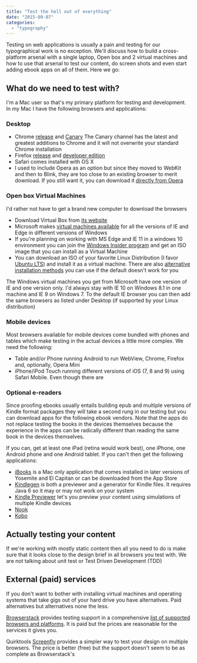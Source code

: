 ```yaml
---
title: "Test the hell out of everything"
date: "2015-09-07"
categories: 
  - "typography"
---
```


Testing on web applications is usually a pain and testing for our typographical work is no exception. We'll discuss how to build a cross-platform arsenal with a single laptop, Open box and 2 virtual machines and how to use that arsenal to test our content, do screen shots and even start adding ebook apps on all of them. Here we go:

## What do we need to test with?

I'm a Mac user so that's my primary platform for testing and development. In my Mac I have the following browsers and applications:

### Desktop

- Chrome [release](http://www.google.com/chrome/browser/desktop/index.html) and [Canary](https://www.google.com/chrome/browser/canary.html) The Canary channel has the latest and greatest additions to Chrome and it will not overwrite your standard Chrome installation
- Firefox [release](https://download.mozilla.org/?product=firefox-stub&os=win&lang=en-US) and [developer edition](https://www.mozilla.org/en-US/firefox/developer/)
- Safari comes installed with OS X
- I used to include Opera as an option but since they moved to WebKit and then to Blink, they are too close to an existing browser to merit download. If you still want it, you can download it [directly from Opera](http://www.opera.com/computer/)

### Open box Virtual Machines

I'd rather not have to get a brand new computer to download the browsers

- Download Virtual Box from [its website](https://www.virtualbox.org/)
- Microsoft makes [virtual machines available](http://dev.modern.ie/tools/vms/) for all the versions of IE and Edge in different versions of Windows
- If you're planning on working with MS Edge and IE 11 in a windows 10 environment you can join the [Windows Insider program](https://insider.windows.com/) and get an ISO image that you can install as a Virtual Machine
- You can download an ISO of your favorite Linux Distribution (I favor [Ubuntu LTS](http://www.ubuntu.com/download/desktop)) and install it as a virtual machine. There are also [alternative installation methods](http://www.ubuntu.com/download/alternative-downloads) you can use if the default doesn't work for you

The Windows virtual machines you get from Microsoft have one version of IE and one version only. I'd always stay with IE 10 on Windows 8.1 in one machine and IE 9 on Windows 7. To the default IE browser you can then add the same browsers as listed under Desktop (if supported by your Linux distribution)

### Mobile devices

Most browsers available for mobile devices come bundled with phones and tables which make testing in the actual devices a little more complex. We need the following:

- Table and/or Phone running Android to run WebView, Chrome, Firefox and, optionally, Opera Mini
- iPhone/iPod Touch running different versions of iOS (7, 8 and 9) using Safari Mobile. Even though there are

### Optional e-readers

Since proofing ebooks usually entails building epub and multiple versions of Kindle format packages they will take a second rung in our testing but you can download apps for the following ebook vendors. Note that the apps do not replace testing the books in the devices themselves because the experience in the apps can be radically different than reading the same book in the devices themselves.

If you can, get at least one iPad (retina would work best), one iPhone, one Android phone and one Android tablet. If you can't then get the following applications:

- [iBooks](https://www.apple.com/ibooks/) is a Mac only application that comes installed in later versions of Yosemite and El Capitan or can be downloaded from the App Store
- [Kindlegen](http://www.amazon.com/gp/feature.html?docId=1000765211) is both a previewer and a generator for Kindle files. It requires Java 6 so it may or may not work on your system
- [Kindle Previewer](http://www.amazon.com/gp/feature.html/ref=amb_link_359603402_5?ie=UTF8&docId=1000765261) let's you preview your content using simulations of multiple Kindle devices
- [Nook](http://www.barnesandnoble.com/u/nook-mobile-app/379003593)
- [Kobo](https://www.kobo.com/apps)

## Actually testing your content

If we're working with mostly static content then all you need to do is make sure that it looks close to the design brief in all browsers you test with. We are not talking about unit test or Test Driven Development (TDD)

## External (paid) services

If you don't want to bother with installing virtual machines and operating systems that take gigs out of your hard drive you have alternatives. Paid alternatives but alternatives none the less.

[Browserstack](Browsertack) provides testing support in a comprehensive [list of supported browsers and platforms](https://www.browserstack.com/list-of-browsers-and-platforms?product=live). It is paid but the prices are reasonable for the services it gives you.

Quirktools [Screenfly](http://quirktools.com/screenfly/) provides a simpler way to test your design on multiple browsers. The price is better (free) but the support doesn't seem to be as complete as Browserstack's
